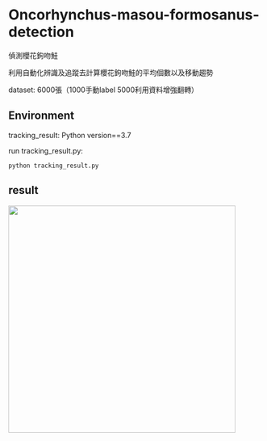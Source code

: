 # Oncorhynchus-masou-formosanus-detection
偵測櫻花鉤吻鮭

利用自動化辨識及追蹤去計算櫻花鉤吻鮭的平均個數以及移動趨勢

dataset: 6000張（1000手動label 5000利用資料增強翻轉）

## Environment

tracking_result:
Python version==3.7  


run tracking_result.py:

```
python tracking_result.py
```

## result
<img src="https://github.com/Joannaaaaaa/Oncorhynchus-masou-formosanus-detection/assets/98182630/aba721a6-3a73-4553-b30c-02a09f7f3137" width="450">
